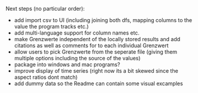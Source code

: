 Next steps (no particular order):
- add import csv to UI (including joining both dfs, mapping columns to the value the program tracks etc.)
- add multi-language support for column names etc.
- make Grenzwerte independent of the locally stored results and add citations as well as comments for to each individual Grenzwert
- allow users to pick Grenzwerte from the seperate file (giving them multiple options including the source of the values)
- package into windows and mac programs?
- improve display of time series (right now its a bit skewed since the aspect ratios dont match)
- add dummy data so the Readme can contain some visual excamples
